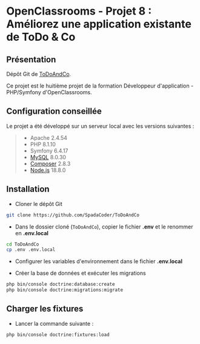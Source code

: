 # OpenClassrooms - Projet 8 : Améliorez une application existante de ToDo & Co

## Présentation

Dépôt Git de [ToDoAndCo](https://github.com/SpadaCoder/ToDoAndCo).

Ce projet est le huitième projet de la formation Développeur d'application - PHP/Symfony d'OpenClassrooms.


## Configuration conseillée

Le projet a été développé sur un serveur local avec les versions suivantes :

> - Apache 2.4.54
> - PHP 8.1.10
> - Symfony 6.4.17
> - [MySQL](https://www.mysql.com/fr/) 8.0.30
> - [Composer](https://getcomposer.org/) 2.8.3
> - [Node.js](https://nodejs.org/en/) 18.8.0

## Installation

- Cloner le dépôt Git

```bash
git clone https://github.com/SpadaCoder/ToDoAndCo
```

- Dans le dossier cloné (`ToDoAndCo`), copier le fichier **.env** et le renommer en **.env.local**

```bash
cd ToDoAndCo
cp .env .env.local
```

- Configurer les variables d'environnement dans le fichier **.env.local**

- Créer la base de données et exécuter les migrations

```bash
php bin/console doctrine:database:create
php bin/console doctrine:migrations:migrate
```

## Charger les fixtures

- Lancer la commande suivante :

```bash
php bin/console doctrine:fixtures:load
```
